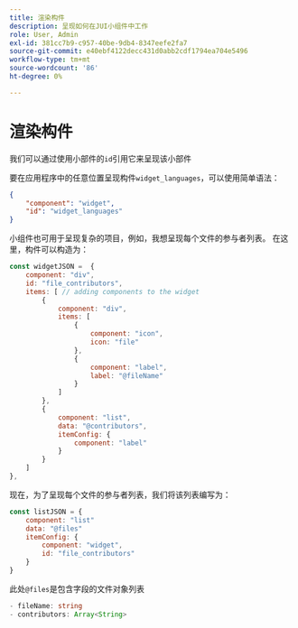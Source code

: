 ```yaml
---
title: 渲染构件
description: 呈现如何在JUI小组件中工作
role: User, Admin
exl-id: 381cc7b9-c957-40be-9db4-8347eefe2fa7
source-git-commit: e40ebf4122decc431d0abb2cdf1794ea704e5496
workflow-type: tm+mt
source-wordcount: '86'
ht-degree: 0%

---
```


# 渲染构件

我们可以通过使用小部件的`id`引用它来呈现该小部件

要在应用程序中的任意位置呈现构件`widget_languages`，可以使用简单语法：

```json
{
    "component": "widget",
    "id": "widget_languages"
}
```

小组件也可用于呈现复杂的项目，例如，我想呈现每个文件的参与者列表。
在这里，构件可以构造为：

```js title="fileContributorsWidget.js"
const widgetJSON =  {
    component: "div", 
    id: "file_contributors", 
    items: [ // adding components to the widget
        {
            component: "div",
            items: [
                {
                    component: "icon",
                    icon: "file"
                },
                {
                    component: "label",
                    label: "@fileName"
                }
            ]
        },
        {
            component: "list",
            data: "@contributors",
            itemConfig: {
                component: "label"
            }
        }
    ]
},
```

现在，为了呈现每个文件的参与者列表，我们将该列表编写为：

```js title="fileContributorsList.js"
const listJSON = {
    component: "list"
    data: "@files"
    itemConfig: {
        component: "widget",
        id: "file_contributors"
    }
}
```

此处`@files`是包含字段的文件对象列表

```typescript
- fileName: string
- contributors: Array<String>
```
